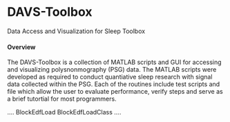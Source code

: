 DAVS-Toolbox
============

Data Access and Visualization for Sleep Toolbox

#### Overview
The DAVS-Toolbox is a collection of MATLAB scripts and GUI for accessing and visualizing polysnonmography (PSG) data. The MATLAB scripts were developed as required to conduct quantiative sleep research with signal data collected within the PSG. Each of the routines include test scripts and file which allow the user to evaluate performance, verify steps and serve as a brief tutortial for most programmers.  

....
BlockEdfLoad
BlockEdfLoadClass
....
